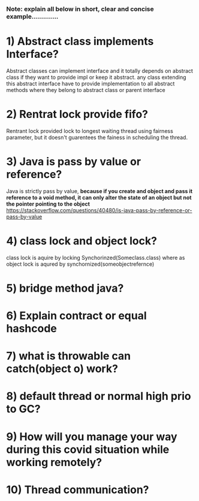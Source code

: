 
### Note: explain all below in short, clear and concise example.............

# 1) Abstract class implements Interface?
Abstract classes can implement interface and it totally depends on abstract class if they want to provide impl or keep it abstract.
any class extending this abstract interface have to provide implementation to all abstract methods where they belong to abstract class or parent interface

# 2) Rentrat lock provide fifo?
Rentrant lock provided lock to longest waiting thread using fairness parameter, but it doesn't guarentees the fainess in scheduling the thread.

# 3) Java is pass by value or reference?
Java is strictly pass by value, **because if you create and object and pass it reference to a void method, it can only alter the state of an object but not the pointer pointing to the object**
https://stackoverflow.com/questions/40480/is-java-pass-by-reference-or-pass-by-value

# 4) class lock and object lock?
class lock is aquire by locking Synchorinzed(Someclass.class) where as object lock is aqured by synchornized(someobjectrefernce)

# 5) bridge method java?

# 6) Explain contract or equal hashcode

# 7) what is throwable can catch(object o) work?

# 8) default thread or normal high prio to GC?

# 9) How will you manage your way during this covid situation while working remotely?

# 10) Thread communication?

